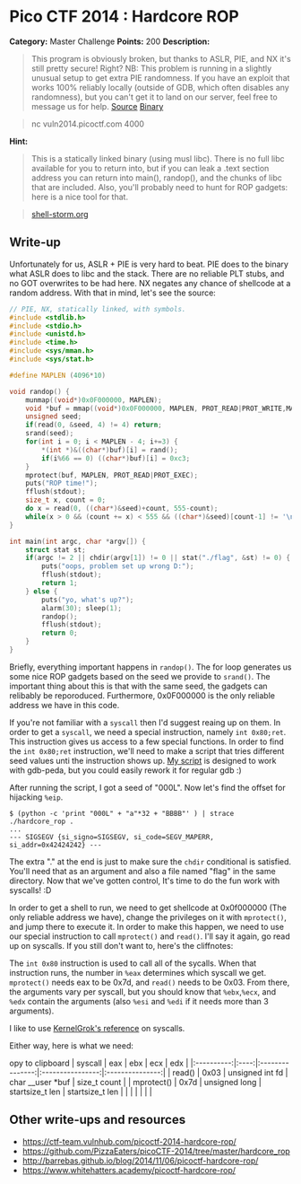 # Pico CTF 2014 : Hardcore ROP

**Category:** Master Challenge
**Points:** 200
**Description:**

>This program is obviously broken, but thanks to ASLR, PIE, and NX it's still pretty secure! Right?
NB: This problem is running in a slightly unusual setup to get extra PIE randomness. If you have an exploit that works 100% reliably locally (outside of GDB, which often disables any randomness), but you can't get it to land on our server, feel free to message us for help. [Source](hardcore_rop.c) [Binary](hardcore_rop)

>nc vuln2014.picoctf.com 4000

**Hint:**
>This is a statically linked binary (using musl libc). There is no full libc available for you to return into, but if you can leak a .text section address you can return into main(), randop(), and the chunks of libc that are included. Also, you'll probably need to hunt for ROP gadgets: here is a nice tool for that.

>[shell-storm.org](http://shell-storm.org/project/ROPgadget/)

## Write-up

Unfortunately for us, ASLR + PIE is very hard to beat. PIE does to the binary
what ASLR does to libc and the stack. There are no reliable PLT stubs, and no
GOT overwrites to be had here. NX negates any chance of shellcode at a random
address.  With that in mind, let's see the source:

```C
// PIE, NX, statically linked, with symbols.
#include <stdlib.h>
#include <stdio.h>
#include <unistd.h>
#include <time.h>
#include <sys/mman.h>
#include <sys/stat.h>

#define MAPLEN (4096*10)

void randop() {
    munmap((void*)0x0F000000, MAPLEN);
    void *buf = mmap((void*)0x0F000000, MAPLEN, PROT_READ|PROT_WRITE,MAP_ANON|MAP_PRIVATE|MAP_FIXED, 0, 0);
    unsigned seed;
    if(read(0, &seed, 4) != 4) return;
    srand(seed);
    for(int i = 0; i < MAPLEN - 4; i+=3) {
        *(int *)&((char*)buf)[i] = rand();
        if(i%66 == 0) ((char*)buf)[i] = 0xc3;
    }
    mprotect(buf, MAPLEN, PROT_READ|PROT_EXEC);
    puts("ROP time!");
    fflush(stdout);
    size_t x, count = 0;
    do x = read(0, ((char*)&seed)+count, 555-count);
    while(x > 0 && (count += x) < 555 && ((char*)&seed)[count-1] != '\n');
}

int main(int argc, char *argv[]) {
    struct stat st;
    if(argc != 2 || chdir(argv[1]) != 0 || stat("./flag", &st) != 0) {
        puts("oops, problem set up wrong D:");
        fflush(stdout);
        return 1;
    } else {
        puts("yo, what's up?");
        alarm(30); sleep(1);
        randop();
        fflush(stdout);
        return 0;
    }
}
```
Briefly, everything important happens in `randop()`. The for loop generates us
some nice ROP gadgets based on the seed we provide to `srand()`. The important
thing about this is that with the same seed, the gadgets can relibably be
reporoduced. Furthermore, 0x0F000000 is the only reliable address we have in
this code.

If you're not familiar with a `syscall` then I'd suggest reaing up on them. In
order to get a `syscall`, we need a special instruction, namely `int 0x80;ret`.
This instruction gives us access to a few special functions. In order to find
the `int 0x80;ret` instruction, we'll need to make a script that tries
different seed values unti the instruction shows up. [My script](mem.py) is designed to
work with gdb-peda, but you could easily rework it for regular gdb :)

After running the script, I got a seed of "000L". Now let's find the offset for
hijacking `%eip`.

```
$ (python -c 'print "000L" + "a"*32 + "BBBB"' ) | strace ./hardcore_rop .
...
--- SIGSEGV {si_signo=SIGSEGV, si_code=SEGV_MAPERR, si_addr=0x42424242} ---
```

The extra "." at the end is just to make sure the `chdir` conditional is
satisfied. You'll need that as an argument and also a file named "flag" in the same directory.
Now that we've gotten control, It's time to do the fun work with syscalls! :D

In order to get a shell to run, we need to get shellcode at 0x0f000000 
 (The only reliable address we have), change the privileges on it with `mprotect()`,
and jump there to execute it. In order to make this happen, we need to use our
special instruction to call `mprotect()` and `read()`. I'll say it again, go
read up on syscalls. If you still don't want to, here's the cliffnotes:

The `int 0x80` instruction is used to call all of the sycalls. When that
instruction runs, the number in `%eax` determines which syscall we get.
`mprotect()` needs eax to be 0x7d, and  `read()` needs to be 0x03. From there,
the arguments vary per syscall, but you should know that `%ebx`,`%ecx`, and
`%edx` contain the arguments (also `%esi` and `%edi` if it needs more than 3
arguments).

I like to use [KernelGrok's reference](http://syscalls.kernelgrok.com/) on
syscalls.

Either way, here is what we need:


opy to clipboard
|   syscall  |  eax |       ebx       |        ecx       |       edx       |
|:----------:|:----:|:---------------:|:----------------:|:---------------:|
| read()     | 0x03 | unsigned int fd | char __user *buf |   size_t count  |
| mprotect() | 0x7d |  unsigned long  |  startsize_t len | startsize_t len |
|            |      |                 |                  |                 |

## Other write-ups and resources

* <https://ctf-team.vulnhub.com/picoctf-2014-hardcore-rop/>
* <https://github.com/PizzaEaters/picoCTF-2014/tree/master/hardcore_rop>
* <http://barrebas.github.io/blog/2014/11/06/picoctf-hardcore-rop/>
* <https://www.whitehatters.academy/picoctf-hardcore-rop/>
